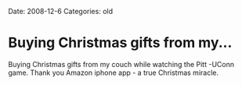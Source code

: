 Date: 2008-12-6
Categories: old

# Buying Christmas gifts from my...

Buying Christmas gifts from my couch while watching the Pitt -UConn game. Thank you Amazon iphone app - a true Christmas miracle.
